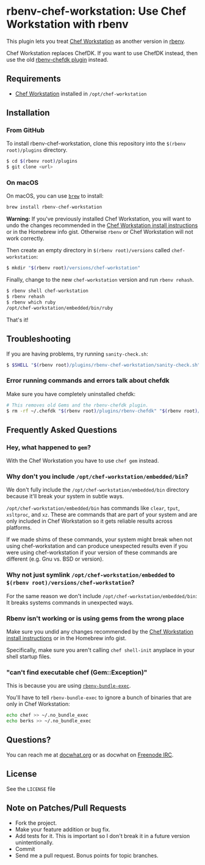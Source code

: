 # rbenv-chef-workstation: Use Chef Workstation with rbenv

This plugin lets you treat [Chef Workstation](https://downloads.chef.io/chef-workstation/) as another version in [rbenv](http://rbenv.org/).

Chef Workstation replaces ChefDK. If you want to use ChefDK instead, then use the old [rbenv-chefdk plugin](https://github.com/docwhat/rbenv-chefdk) instead.

## Requirements

-   [Chef Workstation](https://downloads.chef.io/chef-workstation/) installed in `/opt/chef-workstation`

## Installation

### From GitHub

To install rbenv-chef-workstation, clone this repository into the `$(rbenv root)/plugins` directory.

```sh
$ cd $(rbenv root)/plugins
$ git clone <url>
```

### On macOS

On macOS, you can use [`brew`](https://brew.sh/) to install:

```sh
brew install rbenv-chef-workstation
```

**Warning:** If you've previously installed Chef Workstation, you will want to undo the changes recommended in the [Chef Workstation install instructions](https://docs.chef.io/install_dk.html#set-system-ruby) or in the Homebrew info gist. Otherwise `rbenv` or Chef Workstation will not work correctly.

Then create an empty directory in `$(rbenv root)/versions` called `chef-workstation`:

```sh
$ mkdir "$(rbenv root)/versions/chef-workstation"
```

Finally, change to the new `chef-workstation` version and run `rbenv rehash`.

```sh
$ rbenv shell chef-workstation
$ rbenv rehash
$ rbenv which ruby
/opt/chef-workstation/embedded/bin/ruby
```

That's it!

## Troubleshooting

If you are having problems, try running `sanity-check.sh`:

```sh
$ $SHELL "$(rbenv root)/plugins/rbenv-chef-workstation/sanity-check.sh"
```

### Error running commands and errors talk about chefdk

Make sure you have completely uninstalled chefdk:

```sh
# This removes old Gems and the rbenv-chefdk plugin.
$ rm -rf ~/.chefdk "$(rbenv root)/plugins/rbenv-chefdk" "$(rbenv root)/versions/chefdk"
```

## Frequently Asked Questions

### Hey, what happened to `gem`?

With the Chef Workstation you have to use `chef gem` instead.

### Why don't you include `/opt/chef-workstation/embedded/bin`?

We don't fully include the `/opt/chef-workstation/embedded/bin` directory because it'll break your system in subtle ways.

`/opt/chef-workstation/embedded/bin` has commands like `clear`, `tput`, `xsltproc`, and `xz`. These are commands that are part of your system and are only included in Chef Workstation so it gets reliable results across platforms.

If we made shims of these commands, your system might break when not using chef-workstation and can produce unexpected results even if you were using chef-workstation if your version of these commands are different (e.g. Gnu vs. BSD or version).

### Why not just symlink `/opt/chef-workstation/embedded` to `$(rbenv root)/versions/chef-workstation`?

For the same reason we don't include `/opt/chef-workstation/embedded/bin`: It breaks systems commands in unexpected ways.

### Rbenv isn't working or is using gems from the wrong place

Make sure you undid any changes recommended by the [Chef Workstation install instructions](https://docs.chef.io/install_dk.html#set-system-ruby) or in the Homebrew info gist.

Specifically, make sure you aren't calling `chef shell-init` anyplace in your shell startup files.

### "can't find executable chef (Gem::Exception)"

This is because you are using [`rbenv-bundle-exec`](https://github.com/maljub01/rbenv-bundle-exec).

You'll have to tell `rbenv-bundle-exec` to ignore a bunch of binaries that are only in Chef Workstation:

```sh
echo chef >> ~/.no_bundle_exec
echo berks >> ~/.no_bundle_exec
```

## Questions?

You can reach me at [docwhat.org](https://docwhat.org/email/) or as docwhat on [Freenode IRC](https://freenode.net/).

## License

See the `LICENSE` file

## Note on Patches/Pull Requests

-   Fork the project.
-   Make your feature addition or bug fix.
-   Add tests for it. This is important so I don't break it in a future version unintentionally.
-   Commit
-   Send me a pull request. Bonus points for topic branches.
